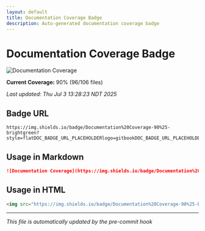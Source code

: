 ```yaml
---
layout: default
title: Documentation Coverage Badge
description: Auto-generated documentation coverage badge
---
```


# Documentation Coverage Badge

![Documentation Coverage](https://img.shields.io/badge/Documentation%20Coverage-90%25-brightgreen?style=flatDOC_BADGE_URL_PLACEHOLDERlogo=gitbookDOC_BADGE_URL_PLACEHOLDERlogoColor=white)

**Current Coverage:** 90% (96/106 files)

*Last updated: Thu Jul  3 13:28:23 NDT 2025*

## Badge URL

```
https://img.shields.io/badge/Documentation%20Coverage-90%25-brightgreen?style=flatDOC_BADGE_URL_PLACEHOLDERlogo=gitbookDOC_BADGE_URL_PLACEHOLDERlogoColor=white
```

## Usage in Markdown

```markdown
![Documentation Coverage](https://img.shields.io/badge/Documentation%20Coverage-90%25-brightgreen?style=flatDOC_BADGE_URL_PLACEHOLDERlogo=gitbookDOC_BADGE_URL_PLACEHOLDERlogoColor=white)
```

## Usage in HTML

```html
<img src="https://img.shields.io/badge/Documentation%20Coverage-90%25-brightgreen?style=flatDOC_BADGE_URL_PLACEHOLDERlogo=gitbookDOC_BADGE_URL_PLACEHOLDERlogoColor=white" alt="Documentation Coverage 90%" />
```

---
*This file is automatically updated by the pre-commit hook*
